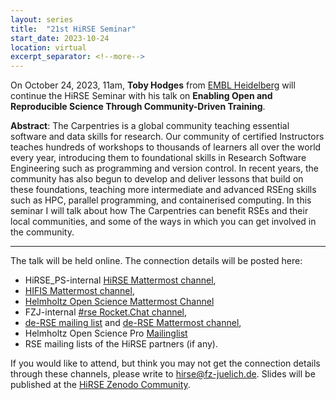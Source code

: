 ```yaml
---
layout: series
title:  "21st HiRSE Seminar"
start_date: 2023-10-24
location: virtual
excerpt_separator: <!--more-->
---
```


On October 24, 2023, 11am, **Toby Hodges** from [EMBL Heidelberg](https://www.embl.org/sites/heidelberg/) will continue the HiRSE Seminar with his talk on **Enabling Open and Reproducible Science Through Community-Driven Training**. 
<!--more-->

**Abstract**:
The Carpentries is a global community teaching essential software and data skills for research. Our community of certified Instructors teaches hundreds of workshops to thousands of learners all over the world every year, introducing them to foundational skills in Research Software Engineering such as programming and version control. In recent years, the community has also begun to develop and deliver lessons that build on these foundations, teaching more intermediate and advanced RSEng skills such as HPC, parallel programming, and containerised computing. In this seminar I will talk about how The Carpentries can benefit RSEs and their local communities, and some of the ways in which you can get involved in the community.

***

The talk will be held online. The connection details will be posted here:

* HiRSE_PS-internal [HiRSE Mattermost channel](https://mattermost.hzdr.de/hirse),
* [HIFIS Mattermost channel](https://mattermost.hzdr.de/hifis), 
* [Helmholtz Open Science Mattermost Channel](https://mattermost.hzdr.de/open-science)
* FZJ-internal [#rse Rocket.Chat channel](https://chat.fz-juelich.de/channel/rse),
* [de-RSE mailing list](https://de-rse.org/de/join.html) and [de-RSE Mattermost channel](https://chat.gwdg.de/channel/derse),
* Helmholtz Open Science Pro [Mailinglist](https://os.helmholtz.de/en/newsroom/mailing-list/)
* RSE mailing lists of the HiRSE partners (if any).

If you would like to attend, but think you may not get the connection details through these channels, please write to [hirse@fz-juelich.de](mailto:hirse@fz-juelich.de). Slides will be published at the [HiRSE Zenodo Community](https://zenodo.org/communities/hirse/).
